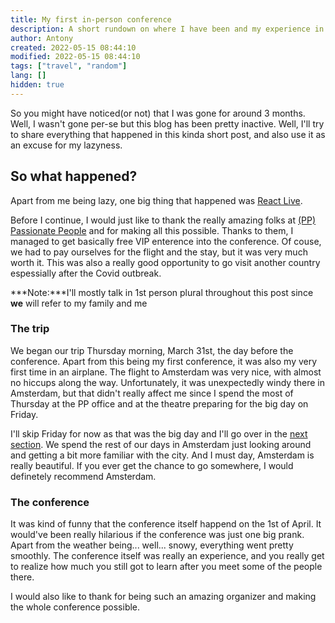 ```yaml
---
title: My first in-person conference
description: A short rundown on where I have been and my experience in Amsterdam, NL
author: Antony
created: 2022-05-15 08:44:10
modified: 2022-05-15 08:44:10
tags: ["travel", "random"]
lang: []
hidden: true
---
```


<script>
    import Profile from "$lib/components/Profile.svelte"
</script>

So you might have noticed(or not) that I was gone for around 3 months. Well, I wasn't gone per-se but this blog has been pretty inactive.
Well, I'll try to share everything that happened in this kinda short post, and also use it as an excuse for my lazyness.

## So what happened?
Apart from me being lazy, one big thing that happened was [React Live](https://reactlive.nl).

Before I continue, I would just like to thank the really amazing folks at [(PP) Passionate People](https://passionatepeople.io) and <Profile name="luc" /> for making all this possible. Thanks to them, I managed to get basically free VIP enterence into the conference. Of couse, we had to pay ourselves for the flight and the stay, but it was very much worth it. This was also a really good opportunity to go visit another country espessially after the Covid outbreak.

***Note:***I'll mostly talk in 1st person plural throughout this post since **we** will refer to my family and me

### The trip
We began our trip Thursday morning, March 31st, the day before the conference. Apart from this being my first conference, it was also my very first time in an airplane.
The flight to Amsterdam was very nice, with almost no hiccups along the way. Unfortunately, it was unexpectedly windy there in Amsterdam, but that didn't really affect me since I spend the most of Thursday at the PP office and at the theatre preparing for the big day on Friday.

I'll skip Friday for now as that was the big day and I'll go over in the [next section](#the-conference). We spend the rest of our days in Amsterdam just looking around and getting a bit more familiar with the city. And I must day, Amsterdam is really beautiful. If you ever get the chance to go somewhere, I would definetely recommend Amsterdam.

### The conference
It was kind of funny that the conference itself happend on the 1st of April. It would've been really hilarious if the conference was just one big prank.
Apart from the weather being... well... snowy, everything went pretty smoothly. The conference itself was really an experience, and you really get to realize how much you still got to learn after you meet some of the people there.

I would also like to thank <Profile name="josgerards" /> for being such an amazing organizer and making the whole conference possible.